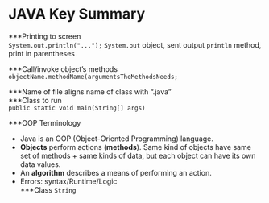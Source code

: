 # JAVA Key Summary

***Printing to screen <br>
`System.out.println("...");`
`System.out` object, sent output
`println` method, print in parentheses<br>

***Call/invoke object’s methods<br>
`objectName.methodName(argumentsTheMethodsNeeds;`<br>

***Name of file aligns name of class with “.java”<br>
***Class to run<br>
`public static void main(String[] args)`<br>

***OOP Terminology<br>
- Java is an OOP (Object-Oriented Programming) language.
- **Objects** perform actions (**methods**). Same kind of objects have same set of methods + same kinds of data, but each object can have its own data values. 
- An **algorithm** describes a means of performing an action.
- Errors: syntax/Runtime/Logic<br>
***Class `String`<br>
